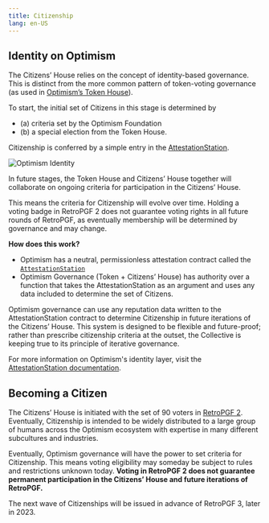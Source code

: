 ```yaml
---
title: Citizenship
lang: en-US
---
```


## Identity on Optimism

The Citizens’ House relies on the concept of identity-based governance. 
This is distinct from the more common pattern of token-voting governance (as used in [Optimism’s Token House](./token-house.md)). 

To start, the initial set of Citizens in this stage is determined by 
- (a) criteria set by the Optimism Foundation
- (b) a special election from the Token House. 

Citizenship is conferred by a simple entry in the [AttestationStation](./attestation-station.md).

<img width="auto" alt="Optimism Identity" src="https://user-images.githubusercontent.com/27849965/219097012-a21ebb1f-66dc-47a8-8b3f-6382774ad5d6.png">

In future stages, the Token House and Citizens’ House together will collaborate on ongoing criteria for participation in the Citizens’ House. 

This means the criteria for Citizenship will evolve over time. 
Holding a voting badge in RetroPGF 2 does not guarantee voting rights in all future rounds of RetroPGF, as eventually membership will be determined by governance and may change.

**How does this work?**

- Optimism has a neutral, permissionless attestation contract called the [`AttestationStation`](./attestation-station.md)
- Optimism Governance (Token + Citizens’ House) has authority over a function that takes the AttestationStation as an argument and uses any data included to determine the set of Citizens.

Optimism governance can use any reputation data written to the AttestationStation contract to determine Citizenship in future iterations of the Citizens’ House. 
This system is designed to be flexible and future-proof; rather than prescribe citizenship criteria at the outset, the Collective is keeping true to its principle of iterative governance. 

For more information on Optimism's identity layer, visit the [AttestationStation documentation](./attestation-station.md). 

## Becoming a Citizen

The Citizens’ House is initiated with the set of 90 voters in [RetroPGF 2](./retropgf-2.md). 
Eventually, Citizenship is intended to be widely distributed to a large group of humans across the Optimism ecosystem with expertise in many different subcultures and industries.

Eventually, Optimism governance will have the power to set criteria for Citizenship. 
This means voting eligibility may someday be subject to rules and restrictions unknown today. 
**Voting in RetroPGF 2 does not guarantee permanent participation in the Citizens’ House and future iterations of RetroPGF.** 

The next wave of Citizenships will be issued in advance of RetroPGF 3, later in 2023.
